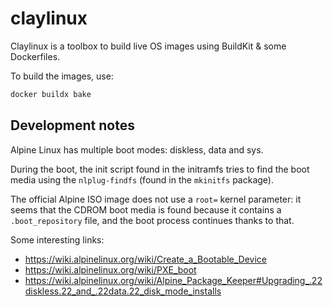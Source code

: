 # claylinux

Claylinux is a toolbox to build live OS images using BuildKit & some Dockerfiles.

To build the images, use:
```bash
docker buildx bake
```

## Development notes

Alpine Linux has multiple boot modes: diskless, data and sys.

During the boot, the init script found in the initramfs tries to find the boot media using the `nlplug-findfs` (found
in the `mkinitfs` package).

The official Alpine ISO image does not use a `root=`  kernel parameter: it seems that the CDROM boot media is found
because it contains a `.boot_repository` file, and the boot process continues thanks to that.

Some interesting links:
- https://wiki.alpinelinux.org/wiki/Create_a_Bootable_Device
- https://wiki.alpinelinux.org/wiki/PXE_boot
- https://wiki.alpinelinux.org/wiki/Alpine_Package_Keeper#Upgrading_.22diskless.22_and_.22data.22_disk_mode_installs
